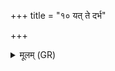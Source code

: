+++
title = "१० यत् ते दर्भ"

+++
<details><summary>मूलम् (GR)</summary>

यत् ते दर्भ जरामृत्यू  
स ते मर्मसु वर्म ते ।  
तेनेमं वर्मिणं कृत्वा  
सपत्नान् जहि वीर्यैः ॥
</details>
